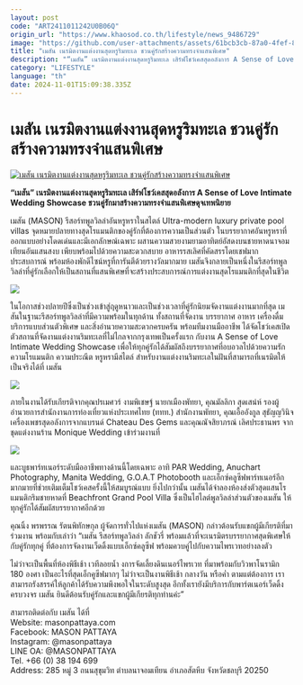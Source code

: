 ```yaml
---
layout: post
code: "ART2411011242U0B06Q"
origin_url: "https://www.khaosod.co.th/lifestyle/news_9486729"
image: "https://github.com/user-attachments/assets/61bcb3cb-87a0-4fef-8bec-48c13644cecf"
title: "เมสัน เนรมิตงานแต่งงานสุดหรูริมทะเล ชวนคู่รักสร้างความทรงจำแสนพิเศษ"
description: "“เมสัน” เนรมิตงานแต่งงานสุดหรูริมทะเล เสิร์ฟโชว์เคสสุดอลังการ A Sense of Love Intimate Wedding Showcase ชวนคู่รักมาสร้างความทรงจำแสนพิเศษดุจเทพนิยาย"
category: "LIFESTYLE"
language: "th"
date: 2024-11-01T15:09:38.335Z
---
```


# เมสัน เนรมิตงานแต่งงานสุดหรูริมทะเล ชวนคู่รักสร้างความทรงจำแสนพิเศษ

[![เมสัน เนรมิตงานแต่งงานสุดหรูริมทะเล ชวนคู่รักสร้างความทรงจำแสนพิเศษ](https://www.khaosod.co.th/wpapp/uploads/2024/11/9-3.jpg "เมสัน เนรมิตงานแต่งงานสุดหรูริมทะเล ชวนคู่รักสร้างความทรงจำแสนพิเศษ")](https://www.khaosod.co.th/wpapp/uploads/2024/11/9-3.jpg)

**“เมสัน” เนรมิตงานแต่งงานสุดหรูริมทะเล เสิร์ฟโชว์เคสสุดอลังการ A Sense of Love Intimate Wedding Showcase ชวนคู่รักมาสร้างความทรงจำแสนพิเศษดุจเทพนิยาย**

เมสัน (MASON) รีสอร์ทพูลวิลล่าอันหรูหราในสไตล์ Ultra-modern luxury private pool villas จุดหมายปลายทางสุดโรแมนติกของคู่รักที่ต้องการความเป็นส่วนตัว ในบรรยากาศอันหรูหราที่ออกแบบอย่างโดดเด่นและมีเอกลักษณ์เฉพาะ ผสานความสวยงามยามอาทิตย์อัสดงบนชายหาดนาจอมเทียนอันแสนสงบ เพียบพร้อมไปด้วยความสะดวกสบาย อาหารรสเลิศที่คัดสรรโดยเชฟมากประสบการณ์ พร้อมห้องพักดีไซน์หรูที่การันตีด้วยรางวัลมากมาย เมสันจึงกลายเป็นหนึ่งในรีสอร์ทพูลวิลล่าที่คู่รักเลือกให้เป็นสถานที่แสนพิเศษที่จะสร้างประสบการณ์การแต่งงานสุดโรแมนติกที่สุดในชีวิต

![](https://www.khaosod.co.th/wpapp/uploads/2024/11/S__19562553_0.jpg)

ในโอกาสช่วงปลายปีซึ่งเป็นช่วงเข้าสู่ฤดูหนาวและเป็นช่วงเวลาที่คู่รักนิยมจัดงานแต่งงานมากที่สุด เมสันในฐานะรีสอร์ทพูลวิลล่าที่มีความพร้อมในทุกด้าน ทั้งสถานที่จัดงาน บรรยากาศ อาหาร เครื่องดื่ม บริการแบบส่วนตัวพิเศษ และสิ่งอำนวยความสะดวกครบครัน พร้อมทีมงานมืออาชีพ ได้จัดโชว์เคสเปิดตัวสถานที่จัดงานแต่งงานริมทะเลที่ไม่ไกลจากกรุงเทพเป็นครั้งแรก กับงาน A Sense of Love Intimate Wedding Showcase เพื่อให้ทุกคู่รักได้สัมผัสถึงบรรยากาศที่อบอวลไปด้วยความรัก ความโรแมนติก ความประณีต หรูหรามีสไตล์ สำหรับงานแต่งงานริมทะเลในฝันที่สามารถที่เนรมิตให้เป็นจริงได้ที่ เมสัน

![](https://www.khaosod.co.th/wpapp/uploads/2024/11/S__19562535_0.jpg)

ภายในงานได้รับเกียรติจากคุณปรเมศวร์ งามพิเชษฐ์ นายกเมืองพัทยา, คุณมัลลิกา สุดเสน่ห์ รองผู้อำนวยการสำนักงานการท่องเที่ยวแห่งประเทศไทย (ททท.) สำนักงานพัทยา, คุณเอื้ออังกูล สุธัญญวินิจ เครื่องเพชรสุดอลังการจากแบรนด์ Chateau Des Gems และคุณณัจสิยาภรณ์ เลิศประธานพร จากชุดแต่งงานร้าน Monique Wedding เข้าร่วมงานที่

![](https://www.khaosod.co.th/wpapp/uploads/2024/11/S__19562534_0.jpg)

และบูธพาร์ทเนอร์ระดับมืออาชีพทางด้านนี้โดยเฉพาะ อาทิ PAR Wedding, Anuchart Photography, Manita Wedding, G.O.A.T Photobooth และเอ็กซ์คลูซีฟพาร์ทเนอร์อีกมากมายที่ช่วยเติมเต็มโชว์เคสครั้งนี้ให้สมบูรณ์แบบ ยิ่งไปกว่านั้น เมสันได้จำลองห้องส่งตัวสุดแสนโรแมนติกริมชายหาดที่ Beachfront Grand Pool Villa ซึ่งเป็นไฮไลต์พูลวิลล่าส่วนตัวของเมสัน ให้ทุกคู่รักได้สัมผัสบรรยากาศอีกด้วย

คุณนิ้ง พรพรรณ รัตนพิทักษกุล ผู้จัดการทั่วไปแห่งเมสัน (MASON) กล่าวต้อนรับแขกผู้มีเกียรติที่มาร่วมงาน พร้อมกับเล่าว่า “เมสัน รีสอร์ทพูลวิลล่า ลักชัวรี่ พร้อมแล้วที่จะเนรมิตรบรรยากาศสุดพิเศษให้กับคู่รักทุกคู่ ที่ต้องการจัดงานเว็ดดิ้งแบบเอ็กซ์คลูซีฟ พร้อมควบคู่ไปกับความไพรเวทอย่างลงตัว

ไม่ว่าจะเป็นพื้นที่ห้องพิธีเช้า เวทีลอยน้ำ งการจัดเลี้ยงดินเนอร์ไพรเวท ที่มาพร้อมกับวิวพาโนรามิก 180 องศา เป็นอะไรที่สุดเอ็กคูซีฟมากๆ ไม่ว่าจะเป็นงานพิธีเช้า กลางวัน หรือค่ำ ตามแต่ต้องการ เราสามารถรังสรรค์ให้ลูกค้าได้รับความพึงพอใจในระดับสูงสุด อีกทั้งเรายังมีบริการกับพาร์ตเนอร์เว็ดดิ้งครบวงจร เมสัน ยินดีต้อนรับคู่รักและแขกผู้มีเกียรติทุกท่านค่ะ”

สามารถติดต่อกับ เมสัน ได้ที่  
Website: masonpattaya.com  
Facebook: MASON PATTAYA  
Instagram: @masonpattaya  
LINE OA: @MASONPATTAYA  
Tel. +66 (0) 38 194 699  
Address: 285 หมู่ 3 ถนนสุขุมวิท ตำบลนาจอมเทียน อำเภอสัตหีบ จังหวัดชลบุรี 20250